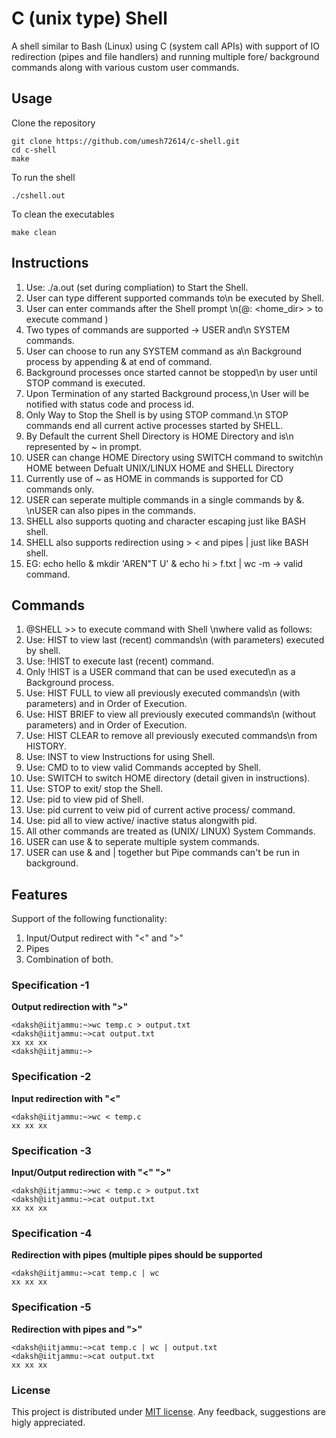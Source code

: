 # C (unix type) Shell
A shell similar to Bash (Linux) using C (system call APIs) with support of IO redirection (pipes and file handlers) and running multiple fore/ background commands along with various custom user commands.

## Usage
Clone the repository
```
git clone https://github.com/umesh72614/c-shell.git
cd c-shell
make
```
To run the shell
```
./cshell.out
```
To clean the executables
```
make clean
```

## Instructions
1. Use: ./a.out (set during compliation) to Start the Shell.
2. User can type different supported commands to\n be executed by Shell.
3. User can enter commands after the Shell prompt \n(<user>@<host>: <home_dir> > <cmd> to execute command <cmd>)
4. Two types of commands are supported -> USER and\n SYSTEM commands.
5. User can choose to run any SYSTEM command as a\n Background process by appending & at end of command.
6. Background processes once started cannot be stopped\n by user until STOP command is executed.
7. Upon Termination of any started Background process,\n User will be notified with status code and process id.
8. Only Way to Stop the Shell is by using STOP command.\n STOP commands end all current active processes started by SHELL.
9. By Default the current Shell Directory is HOME Directory and is\n represented by ~ in prompt.
10. USER can change HOME Directory using SWITCH command to switch\n HOME between Defualt UNIX/LINUX HOME and SHELL Directory
11. Currently use of ~ as HOME in commands is supported for CD commands only.
12. USER can seperate multiple commands in a single commands by &. \nUSER can also pipes in the commands.
13. SHELL also supports quoting and character escaping just like BASH shell.
14. SHELL also supports redirection using > < and pipes | just like BASH shell.
15. EG: echo hello & mkdir 'AREN\"T U' & echo hi > f.txt | wc -m -> valid command.
  
## Commands
1. <user>@SHELL >> <cmd> to execute command <cmd> with Shell \nwhere valid <cmd> as follows:
2. Use: HIST<index> to view last (recent) <index> commands\n (with parameters) executed by shell.
3. Use: !HIST<index> to execute last (recent) <index> command.
4. Only !HIST<index> is a USER command that can be used executed\n as a Background process.
5. Use: HIST FULL to view all previously executed commands\n (with parameters) and in Order of Execution.
6. Use: HIST BRIEF to view all previously executed commands\n (without parameters) and in Order of Execution.
7. Use: HIST CLEAR to remove all previously executed commands\n from HISTORY.
8. Use: INST to view Instructions for using Shell.
9. Use: CMD to to view valid Commands accepted by Shell.
10. Use: SWITCH to switch HOME directory (detail given in instructions).
11. Use: STOP to exit/ stop the Shell.
12. Use: pid to view pid of Shell.
13. Use: pid current to veiw pid of current active process/ command.
14. Use: pid all to view active/ inactive status alongwith pid.
15. All other commands are treated as (UNIX/ LINUX) System Commands.
16. USER can use & to seperate multiple system commands.
17. USER can use & and | together but Pipe commands can't be run in background.

## Features
Support of the following functionality:
1. Input/Output redirect with "<" and ">"
2. Pipes
3. Combination of both.

### Specification -1

**Output redirection with ">"**

```
<daksh@iitjammu:~>wc temp.c > output.txt
<daksh@iitjammu:~>cat output.txt
xx xx xx
<daksh@iitjammu:~>
```

### Specification -2

**Input redirection with "<"**

```
<daksh@iitjammu:~>wc < temp.c
xx xx xx
```

### Specification -3

**Input/Output redirection with "<" ">"**

```
<daksh@iitjammu:~>wc < temp.c > output.txt
<daksh@iitjammu:~>cat output.txt
xx xx xx
```

### Specification -4

**Redirection with pipes (multiple pipes should be supported**

```
<daksh@iitjammu:~>cat temp.c | wc
xx xx xx
```

### Specification -5

**Redirection with pipes and ">"**

```
<daksh@iitjammu:~>cat temp.c | wc | output.txt
<daksh@iitjammu:~>cat output.txt
xx xx xx
```

### License
This project is distributed under [MIT license](https://opensource.org/licenses/MIT). Any feedback, suggestions are higly appreciated.
